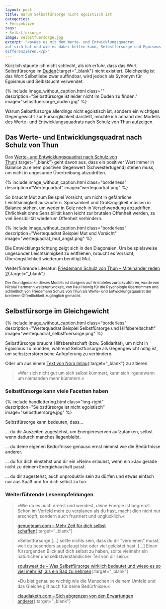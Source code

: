 ```yaml
---
layout: post
title: Warum Selbstfürsorge nicht egoistisch ist
categories:
- Perspektive
tags:
- Selbstfürsorge
image: selbstfuersorge.jpg
excerpt: "<p>Was es mit dem Werte- und Entwicklungsquadrat
auf sich hat und wie es dabei helfen kann, Selbstfürsorge und Egoismus zu
differenzieren.</p>"
---
```


Kürzlich staunte ich nicht schlecht, als ich erfuhr, dass das Wort
Selbstfürsorge im [Duden](https://www.duden.de/){:target="_blank"} nicht
existiert. Gleichzeitig ist das Wort Selbstliebe zwar auffindbar, wird jedoch
als Synonym für Egoismus und Selbstsucht verwendet.

{% include image_without_caption.html
  class=""
  description="Selbstfürsorge ist leider nicht im Duden zu finden."
  image="selbstfuersorge_duden.jpg"
%}

Warum Selbstfürsorge allerdings nicht egoistisch ist, sondern ein wichtiges Gegengewicht
zur Fürsorglichkeit darstellt, möchte ich anhand des Modells des Werte- und
Entwicklungsquadrats nach Schulz von Thun aufzeigen.

## Das Werte- und Entwicklungsquadrat nach Schulz von Thun

Das [Werte- und Entwicklungsquadrat nach Schulz von Thun](https://www.schulz-von-thun.de/die-modelle/das-werte-und-entwicklungsquadrat){:target="_blank"}
geht davon aus, dass ein positiver Wert immer in Balance zu einem positiven
Gegenwert (Schwestertugend) stehen muss, um nicht in ungesunde Übertreibung
abzudriften.

{% include image_without_caption.html
  class="borderless"
  description="Wertequadrat"
  image="wertequadrat.png"
%}

So braucht Mut zum Beispiel Vorsicht, um nicht in gefährliche Leichtsinnigkeit
auszuufern. Sparsamkeit und Großzügigkeit müssen in Balance stehen, um weder in
Geiz noch in Verschwendung abzudriften. Ehrlichkeit ohne Sensibilität kann
leicht zur brutalen Offenheit werden, zu viel Sensibilität wiederum Offenheit
verhindern.

{% include image_without_caption.html
  class="borderless"
  description="Wertequadrat Beispiel Mut und Vorsicht"
  image="wertequadrat_mut_angst.png"
%}

Die Entwicklungsrichtung zeigt sich in den Diagonalen. Um beispielsweise
ungesunder Leichtsinnigkeit zu entfliehen, braucht es Vorsicht, Überängstlichkeit
wiederum benötigt Mut.

Weiterführende Literatur: [Friedemann Schulz von Thun – Miteinander reden 2](https://www.schulz-von-thun.de/veroeffentlichungen/b%C3%BCcher/articles/miteinander-reden-2){:target="_blank"}

<small>
Der Grundgedanke dieses Modells ist übrigens auf Aristoteles
zurückzuführen, wurde von Nicolai Hartmann weiterentwickelt, von Paul Helwig für
die Psychologie übernommen und schließlich von Friedemann Schulz von Thun als
Werte- und Entwicklungsquadrat der breiteren Öffentlichkeit zugänglich gemacht.
</small>

## Selbstfürsorge im Gleichgewicht

{% include image_without_caption.html
  class="borderless"
  description="Wertequadrat Beispiel Selbstfürsorge und Hilfsbereitschaft"
  image="wertequadrat_selbstfuersorge.png"
%}

Selbstfürsorge braucht Hilfsbereitschaft (bzw. Solidarität), um nicht in
Egoismus zu münden, während Selbstfürsorge als Gegengewicht nötig ist, um
selbstzerstörerische Aufopferung zu verhindern.

Oder um aus einem
[Text von Nora Imlau](https://www.nora-imlau.de/fursorge-fur-dich-und-mich/){:target="_blank"}
zu zitieren:

>»Wer sich nicht gut um sich selbst kümmert, kann sich irgendwann um niemanden mehr kümmern.«

### Selbstfürsorge kann viele Facetten haben

{% include handlettering.html
  class="img-right"
  description="Selbstfürsorge ist nicht egoistisch"
  image="selbstfuersorge.jpg"
%}

Selbstfürsorge kann bedeuten, dass...

... du dir Auszeiten zugestehst, um Energiereserven aufzutanken, selbst wenn
dadurch manches liegenbleibt.

... du deine eigenen Bedürfnisse genauso ernst nimmst wie die Bedürfnisse anderer.

... du für dich einstehst und dir ein »Nein« erlaubst, wenn ein »Ja« gerade
nicht zu deinem Energiehaushalt passt.

... du dir zugestehst, auch unproduktiv sein zu dürfen und etwas einfach nur aus Spaß und für dich selbst zu tun.

### Weiterführende Leseempfehlungen

>»Wie du es auch drehst und wendest, deine Energie ist begrenzt. Schon im
Vorfeld mehr zu verplanen als du hast, macht dich nicht nur erschöpft, sondern
auch frustriert und unglücklich.«
>
>[genugteam.com – Mehr Zeit für dich selbst schaffen](https://genugteam.com/me-time-mehr-zeit-fuer-dich/){:target="_blank"}

>»Selbstfürsorge [...] sollte nichts sein, dass du dir "verdienen" musst, weil
du besonders ausgelaugt bist oder viel geleistet hast. [...]
Einen fürsorgenden Blick auf dich selbst zu haben, sollte vielmehr ein
natürlicher und selbstverständlicher Teil von dir sein.«
>
>[soulsweet.de – Was Selbstfürsorge wirklich bedeutet und wieso es so viel mehr ist, als ein Bad zu nehmen](https://soulsweet.de/sich-um-sich-selbst-kuemmern/){:target="_blank"}

>»Du bist genau so wichtig wie die Menschen in deinem Umfeld und das Gleiche gilt auch für deine Bedürfnisse.«
>
>[claudiaketh.com – Sich abgrenzen von den Erwartungen anderer](https://claudiaketh.com/sich-abgrenzen/){:target="_blank"}

